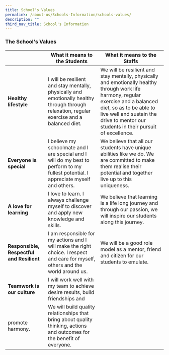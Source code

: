 ```yaml
---
title: School's Values
permalink: /about-us/Schools-Information/schools-values/
description: ""
third_nav_title: School's Information
---
```

### **The School's Values**



|  | What it means to the Students | What it means to the Staffs |
| -------- | -------- | -------- |
| **Healthy lifestyle**     | I will be resilient and stay mentally, physically and emotionally healthy through through relaxation, regular exercise and a balanced diet.     | We will be resilient and stay mentally, physically and emotionally healthy through work life harmony, regular exercise and a balanced diet, so as to be able to live well and sustain the drive to mentor our students in their pursuit of excellence.     |
| **Everyone is special** | I believe my schoolmate and I are special and I will do my best to perform to my fullest potential. I appreciate myself and others. | We believe that all our students have unique abilities like we do. We are committed to make them realise their potential and together live up to this uniqueness. | 
| **A love for learning** | I love to learn. I always challenge myself to discover and apply new knowledge and skills. | We believe that learning is a life long journey and through our passion, we will inspire our students along this journey. | 
| **Responsible, Respectful and Resilient** | I am responsible for my actions and I will make the right choice. I respect and care for myself, others and the world around us. | We will be a good role model as a mentor, friend and citizen for our students to emulate. | 
| **Teamwork is our culture** | I will work well with my team to achieve desire results, build friendships and   
promote harmony. | We will build quality relationships that bring about quality thinking, actions and outcomes for the benefit of everyone. | 
